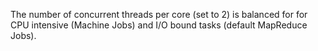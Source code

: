 
The number of concurrent threads per core (set to 2) is balanced for for CPU intensive (Machine Jobs) and I/O bound tasks (default MapReduce Jobs).